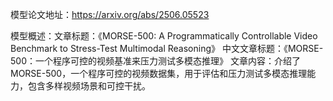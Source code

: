 模型论文地址：https://arxiv.org/abs/2506.05523

模型概述：文章标题：《MORSE-500: A Programmatically Controllable Video Benchmark to Stress-Test Multimodal Reasoning》
中文文章标题：《MORSE-500：一个程序可控的视频基准来压力测试多模态推理》
文章内容：介绍了MORSE-500，一个程序可控的视频数据集，用于评估和压力测试多模态推理能力，包含多样视频场景和可控干扰。
